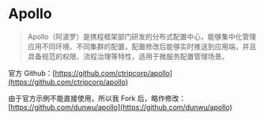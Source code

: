 # Apollo

> Apollo（阿波罗）是携程框架部门研发的分布式配置中心，能够集中化管理应用不同环境、不同集群的配置，配置修改后能够实时推送到应用端，并且具备规范的权限、流程治理等特性，适用于微服务配置管理场景。

官方 Github：[https://github.com/ctripcorp/apollo](https://github.com/ctripcorp/apollo)

由于官方示例不能直接使用，所以我 Fork 后，略作修改：[https://github.com/dunwu/apollo](https://github.com/dunwu/apollo)

